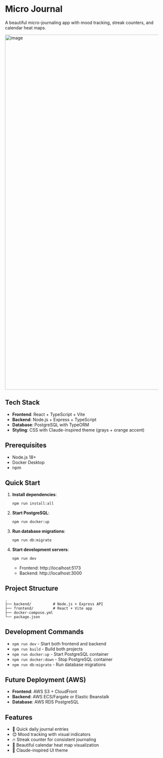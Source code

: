 # Micro Journal

A beautiful micro-journaling app with mood tracking, streak counters, and calendar heat maps.

<img width="1222" height="1161" alt="image" src="https://github.com/user-attachments/assets/cd9ae5f7-b2db-480a-ac16-6b7f2544e8cd" />


## Tech Stack

- **Frontend**: React + TypeScript + Vite
- **Backend**: Node.js + Express + TypeScript
- **Database**: PostgreSQL with TypeORM
- **Styling**: CSS with Claude-inspired theme (grays + orange accent)

## Prerequisites

- Node.js 18+
- Docker Desktop
- npm

## Quick Start

1. **Install dependencies**:
   ```bash
   npm run install:all
   ```

2. **Start PostgreSQL**:
   ```bash
   npm run docker:up
   ```

3. **Run database migrations**:
   ```bash
   npm run db:migrate
   ```

4. **Start development servers**:
   ```bash
   npm run dev
   ```

   - Frontend: http://localhost:5173
   - Backend: http://localhost:3000

## Project Structure

```
.
├── backend/          # Node.js + Express API
├── frontend/         # React + Vite app
├── docker-compose.yml
└── package.json
```

## Development Commands

- `npm run dev` - Start both frontend and backend
- `npm run build` - Build both projects
- `npm run docker:up` - Start PostgreSQL container
- `npm run docker:down` - Stop PostgreSQL container
- `npm run db:migrate` - Run database migrations

## Future Deployment (AWS)

- **Frontend**: AWS S3 + CloudFront
- **Backend**: AWS ECS/Fargate or Elastic Beanstalk
- **Database**: AWS RDS PostgreSQL

## Features

- 📝 Quick daily journal entries
- 😊 Mood tracking with visual indicators
- 🔥 Streak counter for consistent journaling
- 📅 Beautiful calendar heat map visualization
- 🎨 Claude-inspired UI theme
